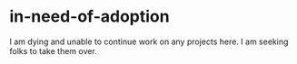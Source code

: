 # in-need-of-adoption
I am dying and unable to continue work on any projects here. I am seeking folks to take them over.
